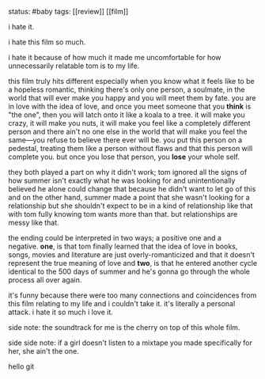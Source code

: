 status: #baby 
tags: [[review]] [[film]]

i hate it. 

i hate this film so much.

i hate it because of how much it made me uncomfortable for how unnecessarily relatable tom is to my life. 

this film truly hits different especially when you know what it feels like to be a hopeless romantic, thinking there's only one person, a soulmate, in the world that will ever make you happy and you will meet them by fate. you are in love with the idea of love, and once you meet someone that you **think** is "the one", then you will latch onto it like a koala to a tree. it will make you crazy, it will make you nuts, it will make you feel like a completely different person and there ain't no one else in the world that will make you feel the same—you refuse to believe there ever will be. you put this person on a pedestal, treating them like a person without flaws and that this person will complete you. but once you lose that person, you **lose** your whole self. 

they both played a part on why it didn't work; tom ignored all the signs of how summer isn't exactly what he was looking for and unintentionally believed he alone could change that because he didn't want to let go of this and on the other hand, summer made a point that she wasn't looking for a relationship but she shouldn't expect to be in a kind of relationship like that with tom fully knowing tom wants more than that. but relationships are messy like that. 

the ending could be interpreted in two ways; a positive one and a negative. **one**, is that tom finally learned that the idea of love in books, songs, movies and literature are just overly-romanticized and that it doesn't represent the true meaning of love and **two**, is that he entered another cycle identical to the 500 days of summer and he's gonna go through the whole process all over again. 

it's funny because there were too many connections and coincidences from this film relating to my life and i couldn't take it. it's literally a personal attack. i hate it so much i love it. 

side note: the soundtrack for me is the cherry on top of this whole film. 

side side note: if a girl doesn't listen to a mixtape you made specifically for her, she ain't the one.


hello git